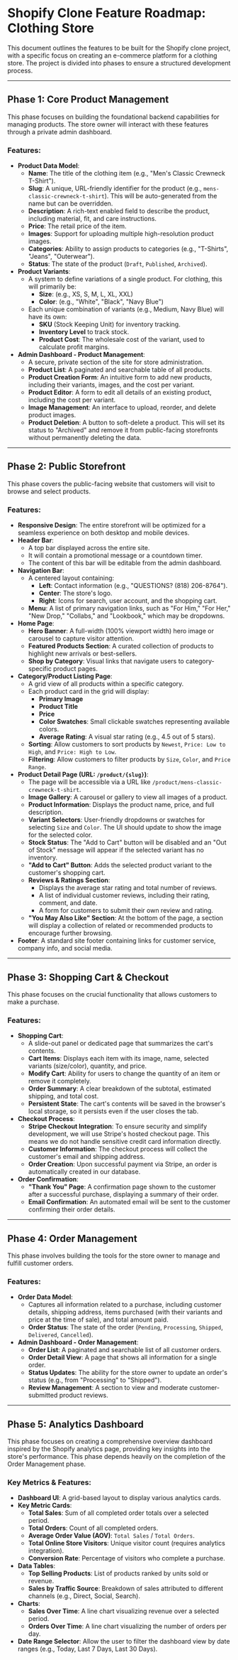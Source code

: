 # Shopify Clone Feature Roadmap: Clothing Store

This document outlines the features to be built for the Shopify clone project, with a specific focus on creating an e-commerce platform for a clothing store. The project is divided into phases to ensure a structured development process.

---

## Phase 1: Core Product Management

This phase focuses on building the foundational backend capabilities for managing products. The store owner will interact with these features through a private admin dashboard.

### Features:
- **Product Data Model**:
  - **Name**: The title of the clothing item (e.g., "Men's Classic Crewneck T-Shirt").
  - **Slug**: A unique, URL-friendly identifier for the product (e.g., `mens-classic-crewneck-t-shirt`). This will be auto-generated from the name but can be overridden.
  - **Description**: A rich-text enabled field to describe the product, including material, fit, and care instructions.
  - **Price**: The retail price of the item.
  - **Images**: Support for uploading multiple high-resolution product images.
  - **Categories**: Ability to assign products to categories (e.g., "T-Shirts", "Jeans", "Outerwear").
  - **Status**: The state of the product (`Draft`, `Published`, `Archived`).
- **Product Variants**:
  - A system to define variations of a single product. For clothing, this will primarily be:
    - **Size**: (e.g., XS, S, M, L, XL, XXL)
    - **Color**: (e.g., "White", "Black", "Navy Blue")
  - Each unique combination of variants (e.g., Medium, Navy Blue) will have its own:
    - **SKU** (Stock Keeping Unit) for inventory tracking.
    - **Inventory Level** to track stock.
    - **Product Cost**: The wholesale cost of the variant, used to calculate profit margins.
- **Admin Dashboard - Product Management**:
  - A secure, private section of the site for store administration.
  - **Product List**: A paginated and searchable table of all products.
  - **Product Creation Form**: An intuitive form to add new products, including their variants, images, and the cost per variant.
  - **Product Editor**: A form to edit all details of an existing product, including the cost per variant.
  - **Image Management**: An interface to upload, reorder, and delete product images.
  - **Product Deletion**: A button to soft-delete a product. This will set its status to "Archived" and remove it from public-facing storefronts without permanently deleting the data.

---

## Phase 2: Public Storefront

This phase covers the public-facing website that customers will visit to browse and select products.

### Features:
- **Responsive Design**: The entire storefront will be optimized for a seamless experience on both desktop and mobile devices.
- **Header Bar**:
  - A top bar displayed across the entire site.
  - It will contain a promotional message or a countdown timer.
  - The content of this bar will be editable from the admin dashboard.
- **Navigation Bar**:
  - A centered layout containing:
    - **Left**: Contact information (e.g., "QUESTIONS? (818) 206-8764").
    - **Center**: The store's logo.
    - **Right**: Icons for search, user account, and the shopping cart.
  - **Menu**: A list of primary navigation links, such as "For Him," "For Her," "New Drop," "Collabs," and "Lookbook," which may be dropdowns.
- **Home Page**:
  - **Hero Banner**: A full-width (100% viewport width) hero image or carousel to capture visitor attention.
  - **Featured Products Section**: A curated collection of products to highlight new arrivals or best-sellers.
  - **Shop by Category**: Visual links that navigate users to category-specific product pages.
- **Category/Product Listing Page**:
  - A grid view of all products within a specific category.
  - Each product card in the grid will display:
    - **Primary Image**
    - **Product Title**
    - **Price**
    - **Color Swatches**: Small clickable swatches representing available colors.
    - **Average Rating**: A visual star rating (e.g., 4.5 out of 5 stars).
  - **Sorting**: Allow customers to sort products by `Newest`, `Price: Low to High`, and `Price: High to Low`.
  - **Filtering**: Allow customers to filter products by `Size`, `Color`, and `Price Range`.
- **Product Detail Page (URL: `/product/{slug}`)**:
  - The page will be accessible via a URL like `/product/mens-classic-crewneck-t-shirt`.
  - **Image Gallery**: A carousel or gallery to view all images of a product.
  - **Product Information**: Displays the product name, price, and full description.
  - **Variant Selectors**: User-friendly dropdowns or swatches for selecting `Size` and `Color`. The UI should update to show the image for the selected color.
  - **Stock Status**: The "Add to Cart" button will be disabled and an "Out of Stock" message will appear if the selected variant has no inventory.
  - **"Add to Cart" Button**: Adds the selected product variant to the customer's shopping cart.
  - **Reviews & Ratings Section**:
    - Displays the average star rating and total number of reviews.
    - A list of individual customer reviews, including their rating, comment, and date.
    - A form for customers to submit their own review and rating.
  - **"You May Also Like" Section**: At the bottom of the page, a section will display a collection of related or recommended products to encourage further browsing.
- **Footer**: A standard site footer containing links for customer service, company info, and social media.

---

## Phase 3: Shopping Cart & Checkout

This phase focuses on the crucial functionality that allows customers to make a purchase.

### Features:
- **Shopping Cart**:
  - A slide-out panel or dedicated page that summarizes the cart's contents.
  - **Cart Items**: Displays each item with its image, name, selected variants (size/color), quantity, and price.
  - **Modify Cart**: Ability for users to change the quantity of an item or remove it completely.
  - **Order Summary**: A clear breakdown of the subtotal, estimated shipping, and total cost.
  - **Persistent State**: The cart's contents will be saved in the browser's local storage, so it persists even if the user closes the tab.
- **Checkout Process**:
  - **Stripe Checkout Integration**: To ensure security and simplify development, we will use Stripe's hosted checkout page. This means we do not handle sensitive credit card information directly.
  - **Customer Information**: The checkout process will collect the customer's email and shipping address.
  - **Order Creation**: Upon successful payment via Stripe, an order is automatically created in our database.
- **Order Confirmation**:
  - **"Thank You" Page**: A confirmation page shown to the customer after a successful purchase, displaying a summary of their order.
  - **Email Confirmation**: An automated email will be sent to the customer confirming their order details.

---

## Phase 4: Order Management

This phase involves building the tools for the store owner to manage and fulfill customer orders.

### Features:
- **Order Data Model**:
  - Captures all information related to a purchase, including customer details, shipping address, items purchased (with their variants and price at the time of sale), and total amount paid.
  - **Order Status**: The state of the order (`Pending`, `Processing`, `Shipped`, `Delivered`, `Cancelled`).
- **Admin Dashboard - Order Management**:
  - **Order List**: A paginated and searchable list of all customer orders.
  - **Order Detail View**: A page that shows all information for a single order.
  - **Status Updates**: The ability for the store owner to update an order's status (e.g., from "Processing" to "Shipped").
  - **Review Management**: A section to view and moderate customer-submitted product reviews.

---

## Phase 5: Analytics Dashboard

This phase focuses on creating a comprehensive overview dashboard inspired by the Shopify analytics page, providing key insights into the store's performance. This phase depends heavily on the completion of the Order Management phase.

### Key Metrics & Features:
- **Dashboard UI**: A grid-based layout to display various analytics cards.
- **Key Metric Cards**:
  - **Total Sales**: Sum of all completed order totals over a selected period.
  - **Total Orders**: Count of all completed orders.
  - **Average Order Value (AOV)**: `Total Sales` / `Total Orders`.
  - **Total Online Store Visitors**: Unique visitor count (requires analytics integration).
  - **Conversion Rate**: Percentage of visitors who complete a purchase.
- **Data Tables**:
  - **Top Selling Products**: List of products ranked by units sold or revenue.
  - **Sales by Traffic Source**: Breakdown of sales attributed to different channels (e.g., Direct, Social, Search).
- **Charts**:
  - **Sales Over Time**: A line chart visualizing revenue over a selected period.
  - **Orders Over Time**: A line chart visualizing the number of orders per day.
- **Date Range Selector**: Allow the user to filter the dashboard view by date ranges (e.g., Today, Last 7 Days, Last 30 Days). 